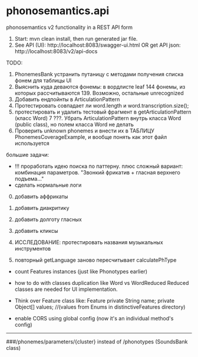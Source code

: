 # phonosemantics.api
phonosemantics v2 functionality in a REST API form

1. Start: mvn clean install, then run generated jar file.
2. See API (UI): http://localhost:8083/swagger-ui.html
OR get API json: http://localhost:8083/v2/api-docs

TODO:
1. PhonemesBank устранить путаницу с методами получения списка фонем для таблицы UI
2. Выяснить куда деваются фонемы: в вордлисте leaf 144 фонемы, из которых рассчитываются 139. Возможно, остальные unrecognized
3. Добавить ендпойнты в ArticulationPattern
4. Протестировать совпадает ли word.length и word.transcription.size();
5. протестировать и удалить тестовый фрагмент в getArticulationPattern (класс Word)
7 ???. Убрать ArticulationPattern внутрь класса Word (public class), но полем класса Word не делать
8. Проверить unknown phonemes и внести их в ТАБЛИЦУ PhonemesCoverageExample, и вообще понять как этот файл используется

большие задачи:
- !!! проработать идею поиска по паттерну. плюс сложный вариант: комбинация параметров. "Звонкий фрикатив + гласная верхнего подъема..."
- сделать нормальные логи
0. добавить аффрикаты
1. добавить диакритику
2. добавить долготу гласных
3. добавить кликсы

3. ИССЛЕДОВАНИЕ: протестировать названия музыкальных инструментов


3. повторный getLanguage заново пересчитывает calculatePhType




- count Features instances (just like Phonotypes earlier)
- how to do with classes duplication like Word vs WordReduced
Reduced classes are needed for UI implementation. 



- Think over Feature class like:
Feature
private String name;
private Object[] values; //(values from Enums in distinctiveFeatures directory)

- enable CORS using global config (now it's an individual method's config)


____

###/phonemes/parameters/{cluster} 
instead of /phonotypes (SoundsBank class)